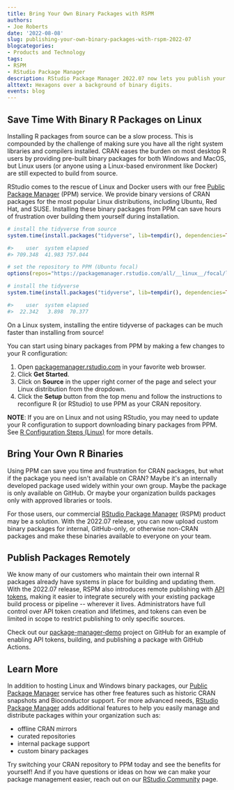 ```yaml
---
title: Bring Your Own Binary Packages with RSPM
authors: 
- Joe Roberts 
date: '2022-08-08' 
slug: publishing-your-own-binary-packages-with-rspm-2022-07 
blogcategories: 
- Products and Technology 
tags: 
- RSPM 
- RStudio Package Manager
description: RStudio Package Manager 2022.07 now lets you publish your own binary packages, saving you time and frustration.
alttext: Hexagons over a background of binary digits.
events: blog
---
```


## Save Time With Binary R Packages on Linux

Installing R packages from source can be a slow process. This is compounded by the challenge of making sure you have all the right system libraries and compilers installed. CRAN eases the burden on most desktop R users by providing pre-built binary packages for both Windows and MacOS, but Linux users (or anyone using a Linux-based environment like Docker) are still expected to build from source.

RStudio comes to the rescue of Linux and Docker users with our free [Public Package Manager](https://packagemanager.rstudio.com) (PPM) service. We provide binary versions of CRAN packages for the most popular Linux distributions, including Ubuntu, Red Hat, and SUSE. Installing these binary packages from PPM can save hours of frustration over building them yourself during installation.

``` r
# install the tidyverse from source
system.time(install.packages("tidyverse", lib=tempdir(), dependencies=TRUE))

#>    user  system elapsed
#> 709.348  41.983 757.044

# set the repository to PPM (Ubuntu focal)
options(repos="https://packagemanager.rstudio.com/all/__linux__/focal/latest");

# install the tidyverse
system.time(install.packages("tidyverse", lib=tempdir(), dependencies=TRUE))

#>    user  system elapsed
#>  22.342   3.898  70.377
```

On a Linux system, installing the entire tidyverse of packages can be much faster than installing from source!

You can start using binary packages from PPM by making a few changes to your R configuration:

1.  Open [packagemanager.rstudio.com](https://packagemanager.rstudio.com) in your favorite web browser.
2.  Click **Get Started**.
3.  Click on **Source** in the upper right corner of the page and select your Linux distribution from the dropdown.
4.  Click the **Setup** button from the top menu and follow the instructions to reconfigure R (or RStudio) to use PPM as your CRAN repository.

**NOTE**: If you are on Linux and not using RStudio, you may need to update your R configuration to support downloading binary packages from PPM. See [R Configuration Steps (Linux)](https://packagemanager.rstudio.com/__docs__/admin/serving-binaries/#binaries-r-configuration-linux) for more details.

## Bring Your Own R Binaries

Using PPM can save you time and frustration for CRAN packages, but what if the package you need isn't available on CRAN? Maybe it's an internally developed package used widely within your own group. Maybe the package is only available on GitHub. Or maybe your organization builds packages only with approved libraries or tools.

For those users, our commercial [RStudio Package Manager](https://www.rstudio.com/products/package-manager/) (RSPM) product may be a solution. With the 2022.07 release, you can now upload custom binary packages for internal, GitHub-only, or otherwise non-CRAN packages and make these binaries available to everyone on your team.

## Publish Packages Remotely

We know many of our customers who maintain their own internal R packages already have systems in place for building and updating them. With the 2022.07 release, RSPM also introduces remote publishing with [API tokens](https://packagemanager.rstudio.com/__docs__/admin/admin-cli/#api-tokens), making it easier to integrate securely with your existing package build process or pipeline -- wherever it lives. Administrators have full control over API token creation and lifetimes, and tokens can even be limited in scope to restrict publishing to only specific sources.

Check out our [package-manager-demo](https://github.com/rstudio/package-manager-demo) project on GitHub for an example of enabling API tokens, building, and publishing a package with GitHub Actions.

## Learn More

In addition to hosting Linux and Windows binary packages, our [Public Package Manager](https://packagemanager.rstudio.com) service has other free features such as historic CRAN snapshots and Bioconductor support. For more advanced needs, [RStudio Package Manager](https://www.rstudio.com/products/package-manager/) adds additional features to help you easily manage and distribute packages within your organization such as:

-   offline CRAN mirrors
-   curated repositories
-   internal package support
-   custom binary packages

Try switching your CRAN repository to PPM today and see the benefits for yourself! And if you have questions or ideas on how we can make your package management easier, reach out on our [RStudio Community](https://community.rstudio.com/c/r-admin/package-manager/21) page.
